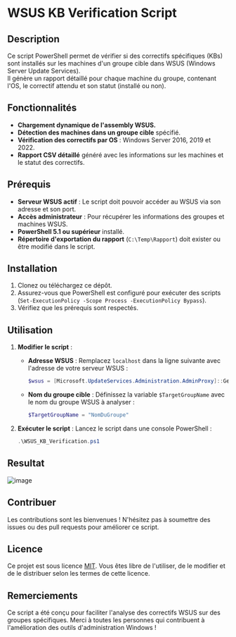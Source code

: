 # WSUS KB Verification Script

## Description
Ce script PowerShell permet de vérifier si des correctifs spécifiques (KBs) sont installés sur les machines d'un groupe cible dans WSUS (Windows Server Update Services).  
Il génère un rapport détaillé pour chaque machine du groupe, contenant l'OS, le correctif attendu et son statut (installé ou non).


## Fonctionnalités
- **Chargement dynamique de l'assembly WSUS.**
- **Détection des machines dans un groupe cible** spécifié.
- **Vérification des correctifs par OS** : Windows Server 2016, 2019 et 2022.
- **Rapport CSV détaillé** généré avec les informations sur les machines et le statut des correctifs.


## Prérequis
- **Serveur WSUS actif** : Le script doit pouvoir accéder au WSUS via son adresse et son port.
- **Accès administrateur** : Pour récupérer les informations des groupes et machines WSUS.
- **PowerShell 5.1 ou supérieur** installé.
- **Répertoire d'exportation du rapport** (`C:\Temp\Rapport`) doit exister ou être modifié dans le script.


## Installation
1. Clonez ou téléchargez ce dépôt.
2. Assurez-vous que PowerShell est configuré pour exécuter des scripts (`Set-ExecutionPolicy -Scope Process -ExecutionPolicy Bypass`).
3. Vérifiez que les prérequis sont respectés.


## Utilisation

1. **Modifier le script** : 
   - **Adresse WSUS** : Remplacez `localhost` dans la ligne suivante avec l'adresse de votre serveur WSUS :
     ```powershell
     $wsus = [Microsoft.UpdateServices.Administration.AdminProxy]::GetUpdateServer("localhost", $False, 8530)
     ```
   - **Nom du groupe cible** : Définissez la variable `$TargetGroupName` avec le nom du groupe WSUS à analyser :
     ```powershell
     $TargetGroupName = "NomDuGroupe"
     ```

2. **Exécuter le script** :
   Lancez le script dans une console PowerShell :
   ```powershell
   .\WSUS_KB_Verification.ps1


## Resultat

![image](https://github.com/user-attachments/assets/f3af67df-e248-4db8-9234-6e2381ab6d68)


## Contribuer

Les contributions sont les bienvenues ! N'hésitez pas à soumettre des issues ou des pull requests pour améliorer ce script.


## Licence

Ce projet est sous licence [MIT](LICENSE). Vous êtes libre de l'utiliser, de le modifier et de le distribuer selon les termes de cette licence.


## Remerciements

Ce script a été conçu pour faciliter l'analyse des correctifs WSUS sur des groupes spécifiques. Merci à toutes les personnes qui contribuent à l'amélioration des outils d'administration Windows !

